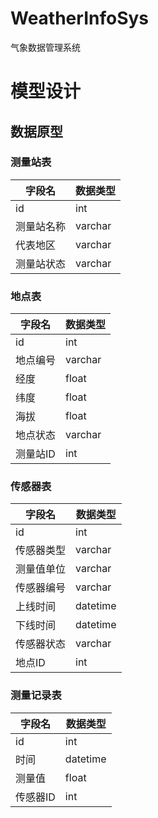 # WeatherInfoSys
气象数据管理系统
# 模型设计
## 数据原型
### 测量站表

| 字段名 | 数据类型 |
| ------ | -------- |
| id | int |
| 测量站名称 | varchar |
| 代表地区 | varchar |
| 测量站状态 | varchar |

### 地点表

| 字段名 | 数据类型 |
| ------ | -------- |
| id | int |
| 地点编号 | varchar |
| 经度 | float |
| 纬度 | float |
| 海拔 | float |
| 地点状态 | varchar |
| 测量站ID | int |

### 传感器表

| 字段名 | 数据类型 |
| ------ | -------- |
| id | int |
| 传感器类型 | varchar |
| 测量值单位 | varchar |
| 传感器编号 | varchar |
| 上线时间 | datetime |
| 下线时间 | datetime |
| 传感器状态 | varchar |
| 地点ID | int |

### 测量记录表

| 字段名 | 数据类型 |
| ------ | -------- |
| id | int |
| 时间 | datetime |
| 测量值 | float |
| 传感器ID | int |
